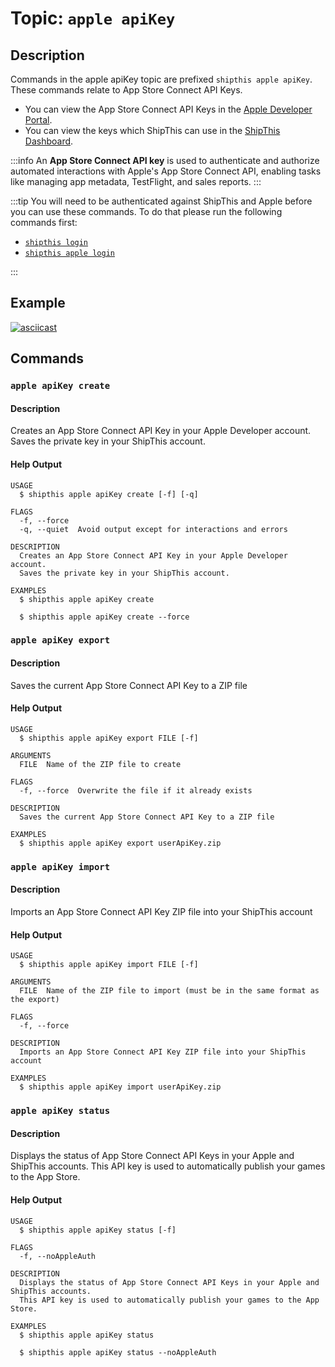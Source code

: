 # Topic: `apple apiKey`

## Description

Commands in the apple apiKey topic are prefixed `shipthis apple apiKey`. These commands relate to App Store Connect API Keys.

- You can view the App Store Connect API Keys in the [Apple Developer Portal](https://appstoreconnect.apple.com/access/integrations/api).
- You can view the keys which ShipThis can use in the [ShipThis Dashboard](https://shipthis.cc/credentials).

:::info
An **App Store Connect API key** is used to authenticate and authorize automated interactions with Apple's App Store Connect API, enabling tasks like managing app metadata, TestFlight, and sales reports.
:::

:::tip
You will need to be authenticated against ShipThis and Apple before you can use
these commands. To do that please run the following commands first:

- [`shipthis login`](/docs/reference/login)
- [`shipthis apple login`](/docs/reference/apple/login)

:::

## Example

[![asciicast](https://asciinema.org/a/PsCq8H4NowWSiGGMLraosAh9a.svg)](https://asciinema.org/a/PsCq8H4NowWSiGGMLraosAh9a)

## Commands

### `apple apiKey create`

#### Description

Creates an App Store Connect API Key in your Apple Developer account.
Saves the private key in your ShipThis account.

#### Help Output

```
USAGE
  $ shipthis apple apiKey create [-f] [-q]

FLAGS
  -f, --force
  -q, --quiet  Avoid output except for interactions and errors

DESCRIPTION
  Creates an App Store Connect API Key in your Apple Developer account.
  Saves the private key in your ShipThis account.

EXAMPLES
  $ shipthis apple apiKey create

  $ shipthis apple apiKey create --force
```

### `apple apiKey export`

#### Description

Saves the current App Store Connect API Key to a ZIP file

#### Help Output

```
USAGE
  $ shipthis apple apiKey export FILE [-f]

ARGUMENTS
  FILE  Name of the ZIP file to create

FLAGS
  -f, --force  Overwrite the file if it already exists

DESCRIPTION
  Saves the current App Store Connect API Key to a ZIP file

EXAMPLES
  $ shipthis apple apiKey export userApiKey.zip
```

### `apple apiKey import`

#### Description

Imports an App Store Connect API Key ZIP file into your ShipThis account

#### Help Output

```
USAGE
  $ shipthis apple apiKey import FILE [-f]

ARGUMENTS
  FILE  Name of the ZIP file to import (must be in the same format as the export)

FLAGS
  -f, --force

DESCRIPTION
  Imports an App Store Connect API Key ZIP file into your ShipThis account

EXAMPLES
  $ shipthis apple apiKey import userApiKey.zip
```

### `apple apiKey status`

#### Description

Displays the status of App Store Connect API Keys in your Apple and ShipThis accounts.
This API key is used to automatically publish your games to the App Store.

#### Help Output

```
USAGE
  $ shipthis apple apiKey status [-f]

FLAGS
  -f, --noAppleAuth

DESCRIPTION
  Displays the status of App Store Connect API Keys in your Apple and ShipThis accounts.
  This API key is used to automatically publish your games to the App Store.

EXAMPLES
  $ shipthis apple apiKey status

  $ shipthis apple apiKey status --noAppleAuth
```
